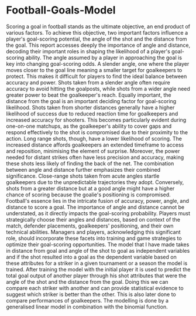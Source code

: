 # Football-Goals-Model
Scoring a goal in football stands as the ultimate objective, an end product of various factors. To achieve this objective, two important factors influence a player's goal-scoring potential, the angle of the shot and the distance from the goal. This report accesses deeply the importance of angle and distance, decoding their important roles in shaping the likelihood of a player's goal-scoring ability.
The angle assumed by a player in approaching the goal is key into changing goal-scoring odds. A slender angle, one where the player moves closer to the goal line meaning a smaller target for goalkeepers to protect. This makes it difficult for players to find the ideal balance between accuracy and power. Shots taken from a slender angle often require accuracy to avoid hitting the goalposts, while shots from a wider angle need greater power to beat the goalkeeper's reach.
Equally important, the distance from the goal is an important deciding factor for goal-scoring likelihood. Shots taken from shorter distances generally have a higher likelihood of success due to reduced reaction time for goalkeepers and increased accuracy for shooters. This becomes particularly evident during one-on-one matchups, as the goalkeeper's ability to cover gaps and respond effectively to the shot is compromised due to their proximity to the action.
Long range shots, though, have a lower likelihood of scoring. The increased distance affords goalkeepers an extended timeframe to access and reposition, minimising the element of surprise. Moreover, the power needed for distant strikes often have less precision and accuracy, making these shots less likely of finding the back of the net.
The combination between angle and distance further emphasizes their combined significance. Close-range shots taken from acute angles startle goalkeepers due to the unpredictable trajectories they adopt. Conversely, shots from a greater distance but at a good angle might have a higher chance of scoring because the goalie's positioning is compromised.
Football's essence lies in the intricate fusion of accuracy, power, angle, and distance to score a goal. The importance of angle and distance cannot be understated, as it directly impacts the goal-scoring probability. Players must strategically choose their angles and distances, based on context of the match, defender placements, goalkeepers' positioning, and their own technical abilities. Managers and players, acknowledging this significant role, should incorporate these facets into training and game strategies to optimize their goal-scoring opportunities.
The model that I have made takes in distance from goal and angle of the shot to goal as independent variables and if the shot resulted into a goal as the dependent variable based on these attributes for a striker in a given tournament or a season the model is trained. After training the model with the initial player it is used to predict the total goal output of another player through his shot attributes that were the angle of the shot and the distance from the goal. Doing this we can compare each striker with another and can provide statistical evidence to suggest which striker is better than the other. This is also later done to compare performances of goalkeepers. The modelling is done by a generalised linear model in combination with the binomial function.

